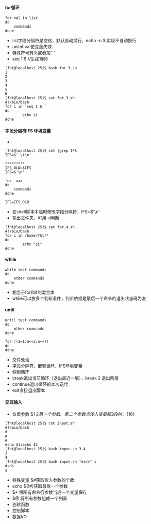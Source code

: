 #### for循环
```
for val in list
do
    commands
done
```
* list字段分隔符是空格，默认自动换行，echo -n $i实现不自动换行
* unset val使变量失效
* 特殊符号转义或者加“ ”
* seq 1 6    //生成1到6
```
[fht@localhost 25]$ bash for_3.sh  
1
2
3
4
5
6
[fht@localhost 25]$ cat for_3.sh 
#!/bin/bash
for i in `seq 1 6 `
do
        echo $i
done
```

#### 字段分隔符IFS  环境变量
* 
```
[fht@localhost 25]$ set |grep IFS
IFS=$' \t\n'

*********
IFS_OLD=$IFS
IFS=$'\n'

for  xxx
do
    commands
done

IFS=IFS_OLD

```
* 在shell脚本中临时修改字段分隔符，IFS=$'\n'
* 输出文件夹，可用-d判断
```
[fht@localhost 25]$ cat for_4.sh 
#!/bin/bash
for i in /home/fht/*
do
        echo "$i"
done
```
#### while

```
while test commands
do
    other commands
done
```
* 相当于for和if的混合体
* while可以放多个判断条件，判断依据是最后一个命令的退出状态码为准
#### until
```
until test commands
do
    other commands
done
```
```
for ((a=1:a<=3;a++))
do
done
```
* 文件处理
* 字段分隔符、嵌套循环、IFS环境变量
* 控制循环
*   break退出当前循环（退出最近一层），break 2  退出两层
*   continue退出循环的本次迭代
*   exit直接退出脚本
#### 交互输入
*   位置参数 $1 $2 第一个参数、第二个参数 当传入变量超过9时，${10}
```
[fht@localhost 25]$ cat input.sh 
#!/bin/bash
#
#
#
echo $1;echo $2
[fht@localhost 25]$ bash input.sh 3 4
3
4
[fht@localhost 25]$ bash input.sh "dsds" s
dsds
s
```
*   特殊变量  $#获取传入参数的个数
*   echo ${!#}获取最后一个参数
*   $* 将所有命令行参数当成一个变量保存
*   $@ 将所有参数组成一个列表
* 创建函数
* 控制脚本
* 数据I/O

